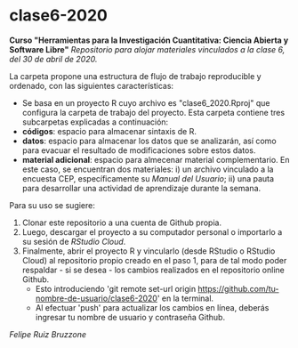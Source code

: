 # clase6-2020
**Curso "Herramientas para la Investigación Cuantitativa: Ciencia Abierta y Software Libre"**
*Repositorio para alojar materiales vinculados a la clase 6, del 30 de abril de 2020.*

La carpeta propone una estructura de flujo de trabajo reproducible y ordenado, con las siguientes características:

- Se basa en un proyecto R cuyo archivo es "clase6_2020.Rproj" que configura la carpeta de trabajo del proyecto. Esta carpeta contiene tres subcarpetas explicadas a continuación:
- **códigos**: espacio para almacenar sintaxis de R.
- **datos**: espacio para almacenar los datos que se analizarán, así como para evacuar el resultado de modificaciones sobre estos datos.
- **material adicional**: espacio para almecenar material complementario. En este caso, se encuentran dos materiales: i) un archivo vinculado a la encuesta CEP, específicamente su *Manual del Usuario*; ii) una pauta para desarrollar una actividad de aprendizaje durante la semana.

Para su uso se sugiere:

1. Clonar este repositorio a una cuenta de Github propia. 
2. Luego, descargar el proyecto a su computador personal o importarlo a su sesión de *RStudio Cloud*.
3. Finalmente, abrir el proyecto R y vincularlo (desde RStudio o RStudio Cloud) al repositorio propio creado en el paso 1, para de tal modo poder respaldar - si se desea - los cambios realizados en el repositorio online Github.
    + Esto introduciendo 'git remote set-url origin https://github.com/tu-nombre-de-usuario/clase6-2020' en la terminal.
    + Al efectuar 'push' para actualizar los cambios en línea, deberás ingresar tu nombre de usuario y contraseña Github.
    
    
*Felipe Ruiz Bruzzone*
